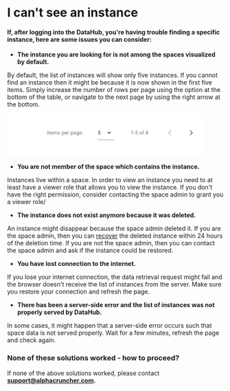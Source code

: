# I can't see an instance

#### If, after logging into the DataHub, you're having trouble finding a specific instance, here are some issues you can consider:

* **The instance you are looking for is not among the spaces visualized by default.**

By default, the list of instances will show only five instances. If you cannot find an instance then it might be because it is now shown in the first five items. Simply increase the number of rows per page using the option at the bottom of the table, or navigate to the next page by using the right arrow at the bottom.

![](../../.gitbook/assets/screen-shot-2019-07-16-at-1.18.45-pm-2.png)

* **You are not member of the space which contains the instance.**

Instances live within a space. In order to view an instance you need to at least have a viewer role that allows you to view the instance. If you don't have the right permission, consider contacting the space admin to grant you a viewer role/

* **The instance does not exist anymore because it was deleted.**

An instance might disappear because the space admin deleted it. If you are the space admin, then you can [recover](accidental-data-loss/deleted-an-instance-by-mistake.md) the deleted instance within 24 hours of the deletion time. If you are not the space admin, then you can contact the space admin and ask if the instance could be restored.

* **You have lost connection to the internet.**

If you lose your internet connection, the data retrieval request might fail and the browser doesn't receive the list of instances from the server. Make sure you restore your connection and refresh the page.

* **There has been a server-side error and the list of instances was not properly served by DataHub.**

In some cases, it might happen that a server-side error occurs such that space data is not served properly. Wait for a few minutes, refresh the page and check again.  


### None of these solutions worked - how to proceed?

If none of the above solutions worked, please contact **support@alphacruncher.com.**

